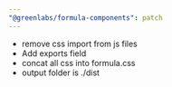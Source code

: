 ```yaml
---
"@greenlabs/formula-components": patch
---
```


- remove css import from js files
- Add exports field
- concat all css into formula.css
- output folder is ./dist
